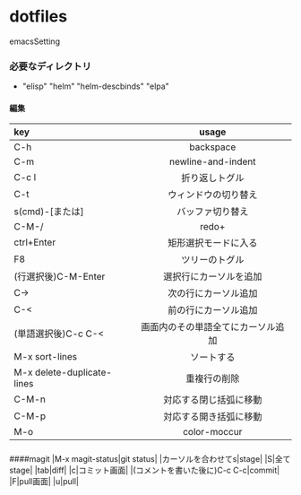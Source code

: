 # dotfiles
  emacsSetting
### 必要なディレクトリ
- "elisp" "helm" "helm-descbinds" "elpa"
#### 編集
|key|usage|
|:--|:--:|
| C-h | backspace |
| C-m | newline-and-indent |
| C-c l | 折り返しトグル |
|C-t|ウィンドウの切り替え|
|s(cmd)-[または]|バッファ切り替え|
|C-M-/|redo+|
|ctrl+Enter|矩形選択モードに入る|
|F8|ツリーのトグル|
|(行選択後)C-M-Enter|選択行にカーソルを追加|
|C->|次の行にカーソル追加|
|C-<|前の行にカーソル追加|
|(単語選択後)C-c C-<|画面内のその単語全てにカーソル追加|
|M-x sort-lines|ソートする|
|M-x delete-duplicate-lines |重複行の削除|
|C-M-n|対応する閉じ括弧に移動|
|C-M-p|対応する開き括弧に移動|
|M-o|color-moccur|
###

####magit
|M-x magit-status|git status|
|カーソルを合わせてs|stage|
|S|全てstage|
|tab|diff|
|c|コミット画面|
|(コメントを書いた後に)C-c C-c|commit|
|F|pull画面|
|u|pull|

